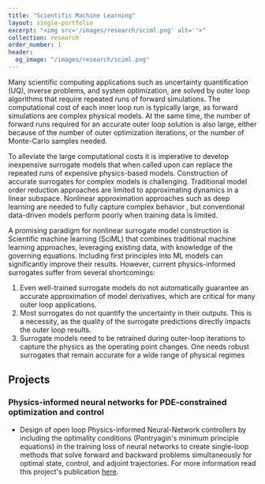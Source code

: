 ```yaml
---
title: "Scientific Machine Learning"
layout: single-portfolio
excerpt: "<img src='/images/research/sciml.png' alt=''>"
collection: research
order_number: 1
header:
  og_image: "/images/research/sciml.png"
---
```




Many scientific computing applications such as uncertainty quantification (UQ), inverse problems, and system optimization, are solved by outer loop algorithms that require repeated runs of forward simulations. The computational cost of each inner loop run is typically large, as forward simulations are complex physical models. At the same time, the number of forward runs required for an accurate outer loop solution is also large, either because of the number of outer optimization iterations, or the number of Monte-Carlo samples needed.

To alleviate the large computational costs it is imperative to develop inexpensive surrogate models that when called upon can replace the repeated runs of expensive physics-based models. Construction of accurate surrogates for complex models is challenging. Traditional model order reduction approaches are limited to approximating dynamics in a linear subspace. Nonlinear approximation approaches such as deep learning are needed to fully capture complex behavior , but conventional data-driven models perform poorly when training data is limited.

A promising paradigm for nonlinear surrogate model construction is Scientific machine learning (SciML) that combines traditional machine learning approaches, leveraging existing data, with knowledge of the governing equations. Including first principles into ML models can significantly improve their results. However, current physics-informed surrogates suffer from several shortcomings:
1. Even well-trained surrogate models do not automatically guarantee an accurate approximation of model derivatives, which are critical for many outer loop applications.
2. Most surrogates do not quantify the uncertainty in their outputs. This is a necessity, as the quality of the surrogate predictions directly impacts the outer loop results.
3. Surrogate models need to be retrained during outer-loop iterations to capture the physics as the operating point changes. One needs robust surrogates that remain accurate for a wide range of physical regimes

## Projects


### Physics-informed neural networks for PDE-constrained optimization and control

* Design of open loop Physics-informed Neural-Network controllers by including the optimality conditions (Pontryagin's minimum principle equations) in the training loss of neural networks to create single-loop methods that solve forward and backward problems simultaneously for optimal state, control, and  adjoint trajectories. For more information read this project's publication [here](/Publication/CPINN).
